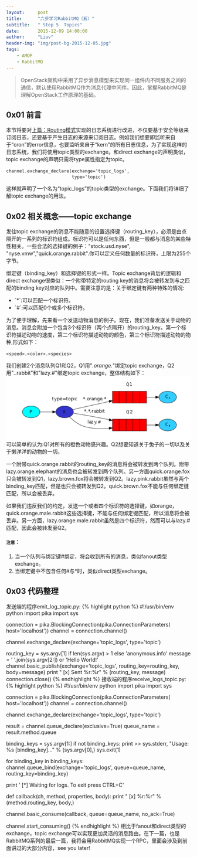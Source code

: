 ```yaml
---
layout:     post
title:      "六步学习RabbitMQ（五）"
subtitle:   " Step 5  Topics"
date:       2015-12-09 14:00:00
author:     "Liuv"
header-img: "img/post-bg-2015-12-05.jpg"
tags:
    - AMQP
    - RabbitMQ
---
```


>  OpenStack架构中采用了异步消息模型来实现同一组件内不同服务之间的通信，默认使用RabbitMQ作为消息代理中间件。因此，掌握RabbitMQ是理解OpenStack工作原理的基础。

## 0x01 前言
本节将要对[上篇：Routing模式](/2015/12/09/six-steps-to-study-rabbitmq-4/)实现的日志系统进行改进，不仅要基于安全等级来订阅日志，还要基于产生日志的来源来订阅日志。例如我们想要即监听来自于“cron”的error信息，也要监听来自于“kern”的所有日志信息，为了实现这样的日志系统，我们将使用topic类型的exchange。和direct exchange的声明类似，topic exchange的声明只需将type属性指定为topic。

```
channel.exchange_declare(exchange='topic_logs',
                         type='topic')
```

这样就声明了一个名为“topic_logs”的topic类型的exchange。下面我们将详细了解topic exchange的用法。

## 0x02 相关概念——topic exchange
发往topic exchange的消息不能随意的设置选择键（routing_key），必须是由点隔开的一系列的标识符组成。标识符可以是任何东西，但是一般都与消息的某些特性相关。一些合法的选择键的例子："stock.usd.nyse", "nyse.vmw","quick.orange.rabbit".你可以定义任何数量的标识符，上限为255个字节。

绑定键（binding_key）和选择键的形式一样。Topic exchange背后的逻辑和direct exchange很类似：一个附带特定的routing key的消息将会被转发到与之匹配的binding key对应的队列中。需要注意的是：关于绑定键有两种特殊的情况:
<ul>
	<li>
		`*`:可以匹配一个标识符。
	</li>
	<li>
		`#`:可以匹配0个或多个标识符。
	</li>
</ul>
为了便于理解，先来看一个发送动物消息的例子。现在，我们准备发送关于动物的消息。消息会附加一个包含3个标识符（两个点隔开）的routing_key。第一个标识符描述动物的速度，第二个标识符描述动物的颜色，第三个标识符描述动物的物种,形式如下：

```
<speed>.<color>.<species>
```

我们创建2个消息队列Q1和Q2，Q1用"*.orange.*"绑定topic exchange，Q2用"*.*.rabbit"和"lazy.#"绑定topic exchange，整体结构如下：
![动物消息的AMQP模型](/img/in-post/post8-topic-1.png)
可以简单的认为:Q1对所有的橙色动物感兴趣。Q2想要知道关于兔子的一切以及关于懒洋洋的动物的一切。

一个附带quick.orange.rabbit的routing_key的消息将会被转发到两个队列。附带lazy.orange.elephant的消息也会被转发到两个队列。另一方面quick.orange.fox只会被转发到Q1，lazy.brown.fox将会被转发到Q2。lazy.pink.rabbit虽然与两个binding_key匹配，但是也只会被转发到Q2。quick.brown.fox不能与任何绑定键匹配，所以会被丢弃。

如果我们违反我们的约定，发送一个或者四个标识符的选择键，如orange，quick.orange.male.rabbit这些选择键，不能与任何绑定键匹配，所以消息将会被丢弃。另一方面，lazy.orange.male.rabbit虽然是四个标识符，然而可以与lazy.#匹配，因此会被转发至Q2。

#### `注意`：
<ol type="1">
	<li>
		当一个队列与绑定键#绑定，将会收到所有的消息，类似fanout类型exchange。
	</li>
	<li>
		当绑定键中不包含任何#与*时，类似direct类型exchange。
	</li>
</ol>

## 0x03 代码整理
发送端的程序emit_log_topic.py:
{% highlight python %}
#!/usr/bin/env python
import pika
import sys

connection = pika.BlockingConnection(pika.ConnectionParameters(
        host='localhost'))
channel = connection.channel()

channel.exchange_declare(exchange='topic_logs',
                         type='topic')

routing_key = sys.argv[1] if len(sys.argv) > 1 else 'anonymous.info'
message = ' '.join(sys.argv[2:]) or 'Hello World!'
channel.basic_publish(exchange='topic_logs',
                      routing_key=routing_key,
                      body=message)
print " [x] Sent %r:%r" % (routing_key, message)
connection.close()
{% endhighlight %}
接收端的程序receive_logs_topic.py:
{% highlight python %}
#!/usr/bin/env python
import pika
import sys

connection = pika.BlockingConnection(pika.ConnectionParameters(
        host='localhost'))
channel = connection.channel()

channel.exchange_declare(exchange='topic_logs',
                         type='topic')

result = channel.queue_declare(exclusive=True)
queue_name = result.method.queue

binding_keys = sys.argv[1:]
if not binding_keys:
    print >> sys.stderr, "Usage: %s [binding_key]..." % (sys.argv[0],)
    sys.exit(1)

for binding_key in binding_keys:
    channel.queue_bind(exchange='topic_logs',
                       queue=queue_name,
                       routing_key=binding_key)

print ' [*] Waiting for logs. To exit press CTRL+C'

def callback(ch, method, properties, body):
    print " [x] %r:%r" % (method.routing_key, body,)

channel.basic_consume(callback,
                      queue=queue_name,
                      no_ack=True)

channel.start_consuming()
{% endhighlight %}
相比于fanout和direct类型的exchange，topic exchange可以实现更加灵活的消息路由。在下一篇，也是RabbitMQ系列的最后一篇，我将会用RabbitMQ实现一个RPC，里面会涉及到前面讲过的大部分内容，see you later!







